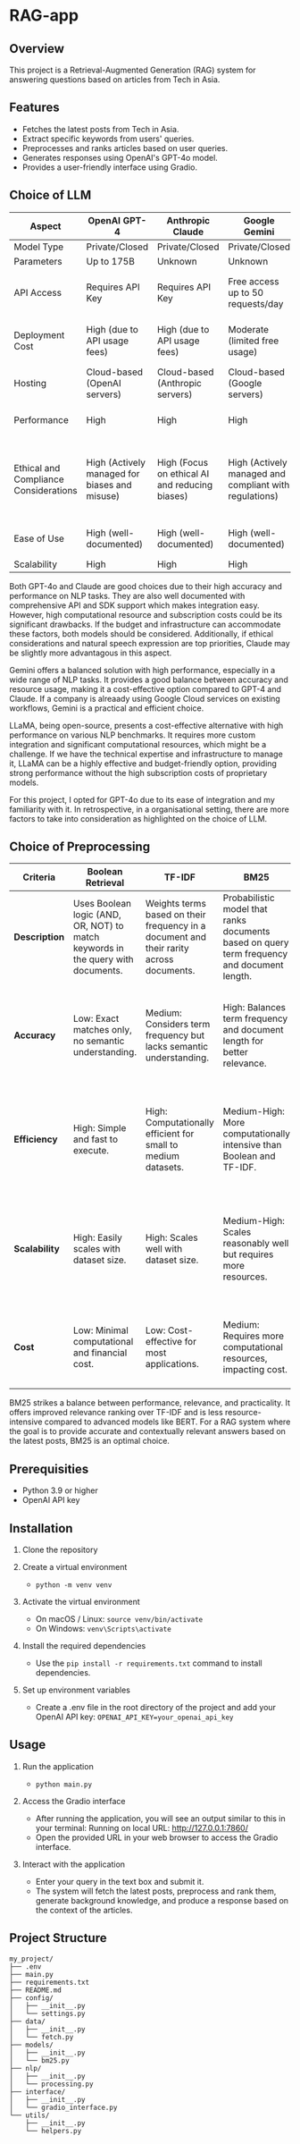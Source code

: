 # RAG-app

## Overview
This project is a Retrieval-Augmented Generation (RAG) system for answering questions based on articles from Tech in Asia.

## Features
- Fetches the latest posts from Tech in Asia.
- Extract specific keywords from users' queries.
- Preprocesses and ranks articles based on user queries.
- Generates responses using OpenAI's GPT-4o model.
- Provides a user-friendly interface using Gradio.

## Choice of LLM
| Aspect              | OpenAI GPT-4                          | Anthropic Claude                     | Google Gemini                     | Meta LLaMA                        |
|---------------------|---------------------------------------|--------------------------------------|-----------------------------------|-----------------------------------|
| Model Type          | Private/Closed                        | Private/Closed                       | Private/Closed                    | Open Source                       |
| Parameters          | Up to 175B                            | Unknown                              | Unknown                           | 7B to 65B                         |
| API Access          | Requires API Key                      | Requires API Key                     | Free access up to 50 requests/day | No official API, self-hosting required |
| Deployment Cost     | High (due to API usage fees)          | High (due to API usage fees)         | Moderate (limited free usage)     | Low to Moderate (depends on hosting) |
| Hosting             | Cloud-based (OpenAI servers)          | Cloud-based (Anthropic servers)      | Cloud-based (Google servers)      | Self-hosting required             |
| Performance         | High                                  | High                                 | High                              | Competitive (varies with size)    |
| Ethical and Compliance Considerations| High (Actively managed for biases and misuse) | High (Focus on ethical AI and reducing biases) | High (Actively managed and compliant with regulations) | Moderate (Community-driven, requires additional bias management) |
| Ease of Use         | High (well-documented)                | High (well-documented)               | High (well-documented)            | Moderate (requires setup)         |
| Scalability         | High                                  | High                                 | High                              | High                              |

Both GPT-4o and Claude are good choices due to their high accuracy and performance on NLP tasks. They are also well documented with comprehensive API and SDK support which makes integration easy. However, high computational resource and subscription costs could be its significant drawbacks. If the budget and infrastructure can accommodate these factors, both models should be considered. Additionally, if ethical considerations and natural speech expression are top priorities, Claude may be slightly more advantagous in this aspect.

Gemini offers a balanced solution with high performance, especially in a wide range of NLP tasks. It provides a good balance between accuracy and resource usage, making it a cost-effective option compared to GPT-4 and Claude. If a company is alreaady using Google Cloud services on existing workflows, Gemini is a practical and efficient choice.

LLaMA, being open-source, presents a cost-effective alternative with high performance on various NLP benchmarks. It requires more custom integration and significant computational resources, which might be a challenge. If we have the technical expertise and infrastructure to manage it, LLaMA can be a highly effective and budget-friendly option, providing strong performance without the high subscription costs of proprietary models.

For this project, I opted for GPT-4o due to its ease of integration and my familiarity with it. In retrospective, in a organisational setting, there are more factors to take into consideration as highlighted on the choice of LLM.

## Choice of Preprocessing
| Criteria                   | Boolean Retrieval                                                                 | TF-IDF                                                                                  | BM25                                                                                   | Word2Vec                                                                            | BERT-Based Retrieval                                                               |
|----------------------------|----------------------------------------------------------------------------------|-----------------------------------------------------------------------------------------|----------------------------------------------------------------------------------------|------------------------------------------------------------------------------------|-----------------------------------------------------------------------------------|
| **Description**            | Uses Boolean logic (AND, OR, NOT) to match keywords in the query with documents.  | Weights terms based on their frequency in a document and their rarity across documents. | Probabilistic model that ranks documents based on query term frequency and document length. | Embedding model representing words in a continuous vector space.                  | Uses BERT to create dense embeddings for queries and documents, measuring similarity. |
| **Accuracy**               | Low: Exact matches only, no semantic understanding.                               | Medium: Considers term frequency but lacks semantic understanding.                      | High: Balances term frequency and document length for better relevance.                 | Medium-High: Captures semantic similarities but depends on pre-trained vectors.    | Very High: Captures deep contextual relationships, significantly improving relevance.  |
| **Efficiency**             | High: Simple and fast to execute.                                                 | High: Computationally efficient for small to medium datasets.                           | Medium-High: More computationally intensive than Boolean and TF-IDF.                    | Medium: Efficient for small to medium datasets, but embedding creation can be costly. | Medium-Low: Computationally expensive, especially for large datasets.              |
| **Scalability**            | High: Easily scales with dataset size.                                            | High: Scales well with dataset size.                                                    | Medium-High: Scales reasonably well but requires more resources.                       | Medium: Requires storage and handling of large vectors, which can be resource-intensive. | Medium-Low: Requires substantial computational resources for large-scale deployment. |
| **Cost**                   | Low: Minimal computational and financial cost.                                    | Low: Cost-effective for most applications.                                              | Medium: Requires more computational resources, impacting cost.                           | Medium-High: Initial training and embedding creation can be costly.                | High: High computational costs, especially for inference and large-scale deployment.  |

BM25 strikes a balance between performance, relevance, and practicality. It offers improved relevance ranking over TF-IDF and is less resource-intensive compared to advanced models like BERT. For a RAG system where the goal is to provide accurate and contextually relevant answers based on the latest posts, BM25 is an optimal choice.

## Prerequisities
- Python 3.9 or higher
- OpenAI API key

## Installation
1. Clone the repository

2. Create a virtual environment
    - `python -m venv venv`

3. Activate the virtual environment
    - On macOS / Linux: `source venv/bin/activate`
    - On Windows: `venv\Scripts\activate`

4. Install the required dependencies
    - Use the `pip install -r requirements.txt` command to install dependencies.

5. Set up environment variables
    - Create a .env file in the root directory of the project and add your OpenAI API key:
`OPENAI_API_KEY=your_openai_api_key`

## Usage
1. Run the application
    - `python main.py`

2. Access the Gradio interface
    - After running the application, you will see an output similar to this in your terminal: Running on local URL:  http://127.0.0.1:7860/
    - Open the provided URL in your web browser to access the Gradio interface.

3. Interact with the application
    - Enter your query in the text box and submit it.
    - The system will fetch the latest posts, preprocess and rank them, generate background knowledge, and produce a response based on the context of the articles.

## Project Structure
```
my_project/
├── .env
├── main.py
├── requirements.txt
├── README.md
├── config/
│   ├── __init__.py
│   └── settings.py
├── data/
│   ├── __init__.py
│   └── fetch.py
├── models/
│   ├── __init__.py
│   └── bm25.py
├── nlp/
│   ├── __init__.py
│   └── processing.py
├── interface/
│   ├── __init__.py
│   └── gradio_interface.py
└── utils/
    ├── __init__.py
    └── helpers.py
```